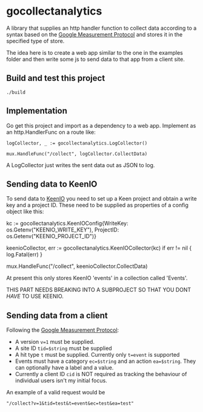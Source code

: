 # gocollectanalytics

A library that supplies an http handler function to collect data according to a syntax based on the [Google Measurement Protocol](https://developers.google.com/analytics/devguides/collection/protocol/v1/parameters) and stores it in the specified type of store.

The idea here is to create a web app similar to the one in the examples folder and then write some js to send data to that app from a client site. 


## Build and test this project

    ./build

##  Implementation

Go get this project and import as a dependency to a web app. Implement as an http.HandlerFunc on a route like:

    logCollector, _ := gocollectanalytics.LogCollector()
    
    mux.HandleFunc("/collect", logCollector.CollectData)

A LogCollector just writes the sent data out as JSON to log.

##  Sending data to KeenIO

To send data to [KeenIO](https://keen.io/) you need to set up a Keen project and obtain a write key and a project ID. These need to be supplied as properties of a config object like this:

    
  kc := gocollectanalytics.KeenIOConfig{WriteKey: os.Getenv("KEENIO_WRITE_KEY"), ProjectID: os.Getenv("KEENIO_PROJECT_ID")}

  keenioCollector, err := gocollectanalytics.KeenIOCollector(kc)
  if err != nil {
    log.Fatal(err)
  }

  mux.HandleFunc("/collect", keenioCollector.CollectData)

At present this only stores KeenIO 'events' in a collection called 'Events'.

THIS PART NEEDS BREAKING INTO A SUBPROJECT SO THAT YOU DONT *HAVE* TO USE KEENIO.


## Sending data from a client

Following the [Google Measurement Protocol](https://developers.google.com/analytics/devguides/collection/protocol/v1/parameters):

* A version `v=1` must be supplied. 
* A site ID `tid=$string` must be supplied
* A hit type `t` must be supplied. Currently only `t=event` is supported
* Events must have a category `ec=$string` and an action `ea=$string`. They can optionally have a label and a value.
* Currently a client ID `cid` is NOT required as tracking the behaviour of individual users isn't my initial focus.

An example of a valid request would be 

    "/collect?v=1&tid=test&t=event&ec=test&ea=test"


